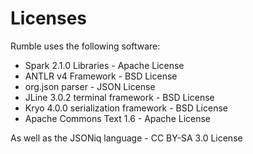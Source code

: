 # Licenses

Rumble uses the following software:

- Spark 2.1.0 Libraries - Apache License
- ANTLR v4 Framework - BSD License
- org.json parser - JSON License
- JLine 3.0.2 terminal framework - BSD License
- Kryo 4.0.0 serialization framework - BSD License
- Apache Commons Text 1.6 - Apache License

As well as the JSONiq language - CC BY-SA 3.0 License
